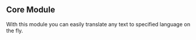 ## Core Module

With this module you can easily translate any text to specified language on the fly. 

